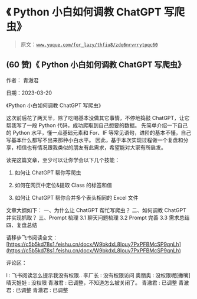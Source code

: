 # 《 Python 小白如何调教 ChatGPT 写爬虫》

> 原文：[`www.yuque.com/for_lazy/thfiu8/zdq6nrvrrytpqc60`](https://www.yuque.com/for_lazy/thfiu8/zdq6nrvrrytpqc60)



## (60 赞)《 Python 小白如何调教 ChatGPT 写爬虫》 

作者： 青澈君 

日期：2023-03-20 

《Python 小白如何调教 ChatGPT 写爬虫》 

这次前后花了两天半，除了吃喝基本没做其它事情，不停地捣鼓 ChatGPT，让它帮我写了一段 Python 代码，成功爬取到自己想要的数据。 先简单介绍一下自己的 Python 水平，懂一点基础元素和 For、IF 等常见语句，进阶的基本不懂，自己写基本什么都写不出来那种小白水平。 因此，基于本次实现过程做一个复盘和分享，相信也有情况跟我类似的朋友有此需求，希望能对大家有所启发。 

读完这篇文章，至少可以让你学会以下几个技能： 

1.  如何让 ChatGPT 帮你写爬虫 

2.  如何在网页中定位&提取 Class 的标签和值 

3.  如何让 ChatGPT 帮你合并多个表头相同的 Excel 文件 

文章大纲如下： 一、为什么让 ChatGPT 帮忙写爬虫？ 二、如何调教 ChatGPT 并实现抓取？ 三、Prompt 梳理 3.1 聊天问题梳理 3.2 Prompt 完善 3.3 需求总结 四、复盘总结 

请移步飞书阅读全文： [https://c5b5kd78s1.feishu.cn/docx/W9bkdxL8Iouy7PxPFBMcSP9qnLh](https://c5b5kd78s1.feishu.cn/docx/W9bkdxL8Iouy7PxPFBMcSP9qnLh) 

评论区： 

l : 飞书阅读怎么提示我没有权限.. 李厂长 : 没有权限访问 奥丽奥 : 没权限呢[撇嘴] 晴天娃娃 : 没权限 青澈君 : 已调整，不知道怎么被关闭了。 青澈君 : 已调整 青澈君 : 已调整 青澈君 : 已调整